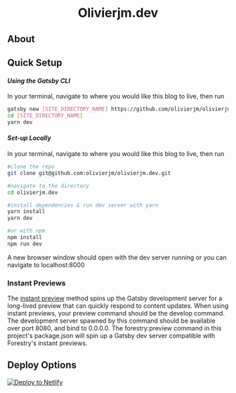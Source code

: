<h1 align="center">
  Olivierjm.dev
</h1>

## About

## Quick Setup

#### _Using the Gatsby CLI_

In your terminal, navigate to where you would like this blog to live, then run

```bash
gatsby new [SITE_DIRECTORY_NAME] https://github.com/olivierjm/olivierjm.dev
cd [SITE_DIRECTORY_NAME]
yarn dev
```

#### _Set-up Locally_

In your terminal, navigate to where you would like this blog to live, then run

```bash
#clone the repo
git clone git@github.com:olivierjm/olivierjm.dev.git

#navigate to the directory
cd olivierjm.dev

#install dependencies & run dev server with yarn
yarn install
yarn dev

#or with npm
npm install
npm run dev
```

A new browser window should open with the dev server running or you can navigate to localhost:8000

### Instant Previews

The [instant preview](https://forestry.io/docs/previews/instant-previews/) method spins up the Gatsby development server for a long-lived preview that can quickly respond to content updates. When using instant previews, your preview command should be the develop command. The development server spawned by this command should be available over port 8080, and bind to 0.0.0.0. The forestry:preview command in this project's package.json will spin up a Gatsby dev server compatible with Forestry's instant previews.

## Deploy Options

[![Deploy to Netlify](https://www.netlify.com/img/deploy/button.svg)](https://app.netlify.com/start/deploy?repository=https://github.com/olivierjm/olivierjm.dev)
